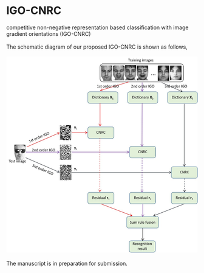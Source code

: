 # IGO-CNRC
competitive non-negative representation based classification with image gradient orientations (IGO-CNRC)<br>
<br>
The schematic diagram of our proposed IGO-CNRC is shown as follows,<br>
<br>
![image](https://github.com/yinhefeng/IGO-CNRC/blob/master/img/IGO_CNRC.jpg)
<br>
<br>
The manuscript is in preparation for submission.
